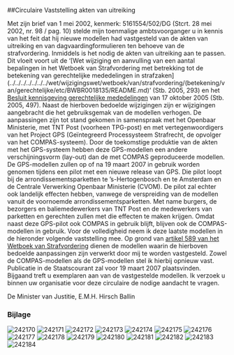 <meta http-equiv='Content-Type' content='text/html; charset=utf-8' />

##Circulaire Vaststelling akten van uitreiking

Met zijn brief van 1 mei 2002, kenmerk: 5161554/502/DG (Stcrt. 28 mei 2002, nr. 98 / pag. 10) stelde mijn toenmalige ambtsvoorganger u in kennis van het feit dat hij nieuwe modellen had vastgesteld van de akten van uitreiking en van dagvaardingformulieren ten behoeve van de strafvordering. Inmiddels is het nodig de akten van uitreiking aan te passen. Dit vloeit voort uit de ‘[Wet wijziging en aanvulling van een aantal bepalingen in het Wetboek van Strafvordering met betrekking tot de betekening van gerechtelijke mededelingen in strafzaken](../../../../../../../wet/wijzigingswet/wetboek/van/strafvordering/(betekening/van/gerechtelijke/etc/BWBR0018135/README.md)’ (Stb. 2005, 293) en het [Besluit kennisgeving gerechtelijke mededelingen](../../../../../../../AMvB/besluit/kennisgeving/gerechtelijke/mededelingen/BWBR0018895/README.md) van 17 oktober 2005 (Stb. 2005, 497). Naast de hierboven bedoelde wijzigingen zijn er wijzigingen aangebracht die het gebruiksgemak van de modellen verhogen. De aanpassingen zijn tot stand gekomen in samenspraak met het Openbaar Ministerie, met TNT Post (voorheen TPG-post) en met vertegenwoordigers van het Project GPS (Geïntegreerd Processysteem Strafrecht, de opvolger van het COMPAS-systeem). Door de toekomstige produktie van de akten met het GPS-systeem hebben deze GPS-modellen een andere verschijningsvorm (lay-out) dan de met COMPAS geproduceerde modellen. De GPS-modellen zullen op of na 19 maart 2007 in gebruik worden genomen tijdens een pilot met een nieuwe release van GPS. Die pilot loopt bij de arrondissementsparketten te ’s-Hertogenbosch en te Amsterdam en de Centrale Verwerking Openbaar Ministerie (CVOM). De pilot zal echter ook landelijk effecten hebben, vanwege de verspreiding van de modellen vanuit de voornoemde arrondissementsparketten. Met name burgers, de bezorgers en baliemedewerkers van TNT Post en de medewerkers van parketten en gerechten zullen met die effecten te maken krijgen. Omdat naast deze GPS-pilot ook COMPAS in gebruik blijft, blijven ook de COMPAS-modellen in gebruik. Voor de volledigheid neem ik deze laatste modellen in de hieronder volgende vaststelling mee. Op grond van [artikel 589 van het Wetboek van Strafvordering](../../../../../../../wet/wet/van/15/januari/1921/BWBR0001903/README.md) dienen de modellen waarin de hierboven bedoelde aanpassingen zijn verwerkt door mij te worden vastgesteld. Zowel de COMPAS-modellen als de GPS-modellen stel ik hierbij opnieuw vast. Publicatie in de Staatscourant zal voor 19 maart 2007 plaatsvinden. Bijgaand treft u exemplaren aan van de vastgestelde modellen. Ik verzoek u binnen uw organisatie voor deze circulaire de nodige aandacht te vragen.    

De 
Minister van Justitie, 
E.M.H. Hirsch Ballin    

### Bijlage 

![242170](http://wetten.overheid.nl/Illustration/242170)
![242171](http://wetten.overheid.nl/Illustration/242171)
![242172](http://wetten.overheid.nl/Illustration/242172)
![242173](http://wetten.overheid.nl/Illustration/242173)
![242174](http://wetten.overheid.nl/Illustration/242174)
![242175](http://wetten.overheid.nl/Illustration/242175)
![242176](http://wetten.overheid.nl/Illustration/242176)
![242177](http://wetten.overheid.nl/Illustration/242177)
![242178](http://wetten.overheid.nl/Illustration/242178)
![242179](http://wetten.overheid.nl/Illustration/242179)
![242180](http://wetten.overheid.nl/Illustration/242180)
![242181](http://wetten.overheid.nl/Illustration/242181)
![242182](http://wetten.overheid.nl/Illustration/242182)
![242183](http://wetten.overheid.nl/Illustration/242183)
![242184](http://wetten.overheid.nl/Illustration/242184)

